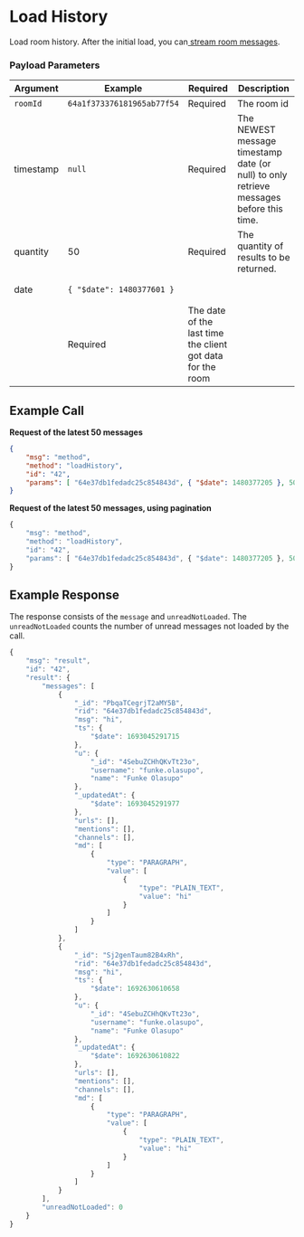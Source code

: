 # Load History

Load room history. After the initial load, you can[ stream room messages](../../subscriptions/streamlivechatroom.md).

### Payload Parameters <a href="#payload-parameters" id="payload-parameters"></a>

| Argument  | Example                                          | Required | Description                                                                             |
| --------- | ------------------------------------------------ | -------- | --------------------------------------------------------------------------------------- |
| `roomId`  | `64a1f373376181965ab77f54`                       | Required | The room id                                                                             |
| timestamp | `null`                                           | Required | The NEWEST message timestamp date (or null) to only retrieve messages before this time. |
| quantity  | 50                                               | Required | The quantity of results to be returned.                                                 |
| date      | <pre><code>{ "$date": 1480377601 }
</code></pre> | Required | The date of the last time the client got data for the room                              |

## Example Call

**Request of the latest 50 messages**

```json
{
    "msg": "method",
    "method": "loadHistory",
    "id": "42",
    "params": [ "64e37db1fedadc25c854843d", { "$date": 1480377205 }, 50, { "$date": 1480377601 } ]
}
```

**Request of the latest 50 messages, using pagination**

```javascript
{
    "msg": "method",
    "method": "loadHistory",
    "id": "42",
    "params": [ "64e37db1fedadc25c854843d", { "$date": 1480377205 }, 50, { "$date": 1480377601 } ]
}
```

## **Example Response**

The response consists of the `message`  and  `unreadNotLoaded`. The `unreadNotLoaded` counts the number of unread messages not loaded by the call.

```javascript
{
    "msg": "result",
    "id": "42",
    "result": {
        "messages": [
            {
                "_id": "PbqaTCegrjT2aMY5B",
                "rid": "64e37db1fedadc25c854843d",
                "msg": "hi",
                "ts": {
                    "$date": 1693045291715
                },
                "u": {
                    "_id": "4SebuZCHhQKvTt23o",
                    "username": "funke.olasupo",
                    "name": "Funke Olasupo"
                },
                "_updatedAt": {
                    "$date": 1693045291977
                },
                "urls": [],
                "mentions": [],
                "channels": [],
                "md": [
                    {
                        "type": "PARAGRAPH",
                        "value": [
                            {
                                "type": "PLAIN_TEXT",
                                "value": "hi"
                            }
                        ]
                    }
                ]
            },
            {
                "_id": "Sj2genTaum82B4xRh",
                "rid": "64e37db1fedadc25c854843d",
                "msg": "hi",
                "ts": {
                    "$date": 1692630610658
                },
                "u": {
                    "_id": "4SebuZCHhQKvTt23o",
                    "username": "funke.olasupo",
                    "name": "Funke Olasupo"
                },
                "_updatedAt": {
                    "$date": 1692630610822
                },
                "urls": [],
                "mentions": [],
                "channels": [],
                "md": [
                    {
                        "type": "PARAGRAPH",
                        "value": [
                            {
                                "type": "PLAIN_TEXT",
                                "value": "hi"
                            }
                        ]
                    }
                ]
            }
        ],
        "unreadNotLoaded": 0
    }
}

```
